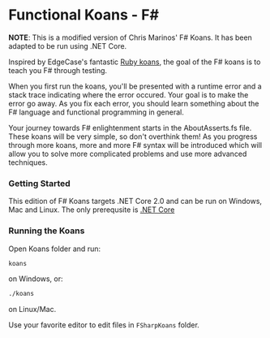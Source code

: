 # Functional Koans - F# #

**NOTE**: This is a modified version of Chris Marinos' F# Koans. It has been adapted to be run using .NET Core.

Inspired by EdgeCase's fantastic [Ruby koans](http://github.com/edgecase/ruby_koans),
the goal of the F# koans is to teach you F# through testing.

When you first run the koans, you'll be presented with a runtime error and a
stack trace indicating where the error occured. Your goal is to make the
error go away. As you fix each error, you should learn something about
the F# language and functional programming in general.

Your journey towards F# enlightenment starts in the AboutAsserts.fs file. These
koans will be very simple, so don't overthink them! As you progress through
more koans, more and more F# syntax will be introduced which will allow
you to solve more complicated problems and use more advanced techniques.

### Getting Started

This edition of F# Koans targets .NET Core 2.0 and can be run on Windows, Mac and Linux.
The only prerequsite is [.NET Core](https://www.microsoft.com/net/learn/get-started/windows)

### Running the Koans
Open Koans folder and run:

```bash
koans
```

on Windows, or:

```bash
./koans
```

on Linux/Mac.

Use your favorite editor to edit files in `FSharpKoans` folder.
